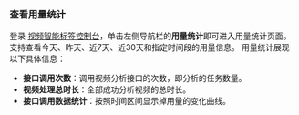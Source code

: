### 查看用量统计
登录 [视频智能标签控制台](https://console.cloud.tencent.com/ai-media)，单击左侧导航栏的**用量统计**即可进入用量统计页面。支持查看今天、昨天、近7天、近30天和指定时间段的用量信息。
用量统计展现以下具体信息：
- **接口调用次数**：调用视频分析接口的次数，即分析的任务数量。
- **视频处理总时长**：全部成功分析视频的总时长。
- **接口调用数据统计**：按照时间区间显示掉用量的变化曲线。
